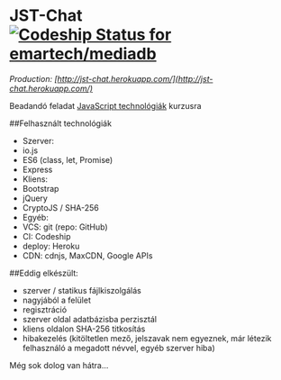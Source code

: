 # JST-Chat [ ![Codeship Status for emartech/mediadb](https://codeship.com/projects/7c24f9b0-ead7-0132-6365-7ee58af40c21/status?branch=master)](https://codeship.com/projects/83245)

_Production: [http://jst-chat.herokuapp.com/](http://jst-chat.herokuapp.com/)_  

Beadandó feladat [JavaScript technológiák](http://webprogramozas.inf.elte.hu/jstech.html) kurzusra

##Felhasznált technológiák
* Szerver:
 * io.js
 * ES6 (class, let, Promise)
 * Express  
* Kliens:
 * Bootstrap
 * jQuery
 * CryptoJS / SHA-256
* Egyéb:
 * VCS: git (repo: GitHub)
 * CI: Codeship
 * deploy: Heroku
 * CDN: cdnjs, MaxCDN, Google APIs

##Eddig elkészült:
* szerver / statikus fájlkiszolgálás
* nagyjából a felület
* regisztráció
 * szerver oldal adatbázisba perzisztál
 * kliens oldalon SHA-256 titkosítás
 * hibakezelés (kitöltetlen mező, jelszavak nem egyeznek, már létezik felhasználó a megadott névvel, egyéb szerver hiba)


Még sok dolog van hátra...
